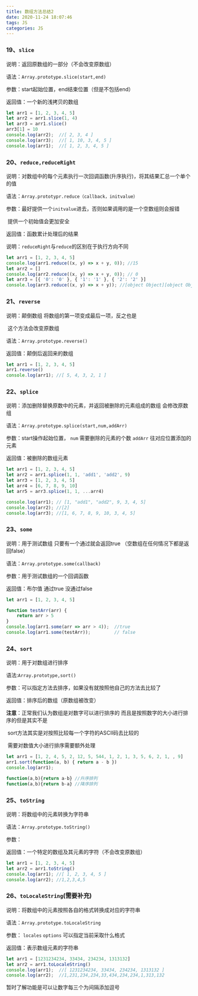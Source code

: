 ```yaml
---
title: 数组方法总结2
date: 2020-11-24 18:07:46
tags: JS
categories: JS
---
```


### 19、`slice`

说明：返回原数组的一部分（不会改变原数组）

语法：`Array.prototype.slice(start,end)`

参数：start起始位置，end结束位置（但是不包括end）

返回值：一个新的浅拷贝的数组

```js
let arr1 = [1, 2, 3, 4, 5]
let arr2 = arr1.slice(1, 4)
let arr3 = arr1.slice()
arr3[1] = 10
console.log(arr2);  //[ 2, 3, 4 ]
console.log(arr3);  //[ 1, 10, 3, 4, 5 ]
console.log(arr1);  //[ 1, 2, 3, 4, 5 ]
```







### 20、`reduce,reduceRight`

说明：对数组中的每个元素执行一次回调函数(升序执行)，将其结果汇总一个单个的值

语法：`Array.prototypr.reduce（callback，initvalue）`

参数：最好提供一个`initvalue`进去，否则如果调用的是一个空数组则会报错

​			提供一个初始值会更加安全

返回值：函数累计处理后的结果



说明：`reduceRight`与`reduce`的区别在于执行方向不同



```js
let arr1 = [1, 2, 3, 4, 5]
console.log(arr1.reduce((x, y) => x + y, 0)); //15
let arr2 = []
console.log(arr2.reduce((x, y) => x + y, 0)); // 0
let arr3 = [{ '0': '0' }, { '1': '1' }, { '2': '2' }]
console.log(arr3.reduce((x, y) => x + y)); //[object Object][object Object][object Object]
```



### 21、`reverse`

说明：颠倒数组      将数组的第一项变成最后一项，反之也是

​			这个方法会改变原数组

语法：`Array.prototype.reverse()`

返回值：颠倒后返回来的数组



```js
let arr1 = [1, 2, 3, 4, 5]
arr1.reverse()
console.log(arr1); //[ 5, 4, 3, 2, 1 ]
```





### 22、`splice`

说明：添加删除替换原数中的元素，并返回被删除的元素组成的数组 会修改原数组

语法：`Array.prototype.splice(start,num,addArr)`

参数：start操作起始位置， `num` 需要删除的元素的个数  `addArr` 往对应位置添加的元素

返回值：被删除的数组元素



```js
let arr1 = [1, 2, 3, 4, 5]
let arr2 = arr1.splice(1, 1, 'add1', 'add2', 9)
let arr3 = [1, 2, 3, 4, 5]
let arr4 = [6, 7, 8, 9, 10]
let arr5 = arr3.splice(1, 1, ...arr4)

console.log(arr1); // [1, "add1", "add2", 9, 3, 4, 5]
console.log(arr2); //[2]
console.log(arr3); //[1, 6, 7, 8, 9, 10, 3, 4, 5]
```



### 23、`some`

说明：用于测试数组 只要有一个通过就会返回true （空数组在任何情况下都是返回false）

语法：`Array.prototype.some(callback)`

参数：用于测试数组的一个回调函数

返回值：布尔值 通过true 没通过false



```js
let arr1 = [1, 2, 3, 4, 5]

function testArr(arr) {
    return arr > 5
}
console.log(arr1.some(arr => arr > 4));  //true
console.log(arr1.some(testArr));	     // false
```





### 24、`sort`

说明：用于对数组进行排序

语法:`Array.prototype,sort()`

参数：可以指定方法去排序，如果没有就按照他自己的方法去比较了

返回值：排序后的数组（原数组被改变）



**注意**：正常我们认为数组是对数字可以进行排序的 而且是按照数字的大小进行排序的但是其实不是

​			sort方法其实是对按照比较每一个字符的ASCII码去比较的

​			需要对数值大小进行排序需要额外处理

```js
let arr1 = [1, 2, 4, 5, 2, 12, 5, 544, 1, 2, 1, 3, 5, 6, 2, 1, , 9]
arr1.sort(function(a, b) { return a - b })
console.log(arr1);
```



```js
function(a,b){return a-b} //升序排列
function(a,b){return b-a} //降序排列
```



### 25、`toString`

说明：将数组中的元素转换为字符串

语法：`Array.prototype.toString()`

参数：

返回值：一个特定的数组及其元素的字符（不会改变原数组）



```js
let arr1 = [1, 2, 3, 4, 5]
let arr2 = arr1.toString()
console.log(arr1); //[ 1, 2, 3, 4, 5 ]
console.log(arr2); //1,2,3,4,5     
```





### 26、`toLocaleString`(需要补充)

说明：将数组中的元素按照各自的格式转换成对应的字符串

语法：`Array.prototype.toLocaleString`

参数： `locales`    `options`   可以指定当前采取什么格式

返回值：表示数组元素的字符串



```js
let arr1 = [1231234234, 33434, 234234, 1313132]
let arr2 = arr1.toLocaleString()
console.log(arr1);  //[ 1231234234, 33434, 234234, 1313132 ]
console.log(arr2);  //1,231,234,234,33,434,234,234,1,313,132
```

暂时了解功能是可以让数字每三个为间隔添加逗号


